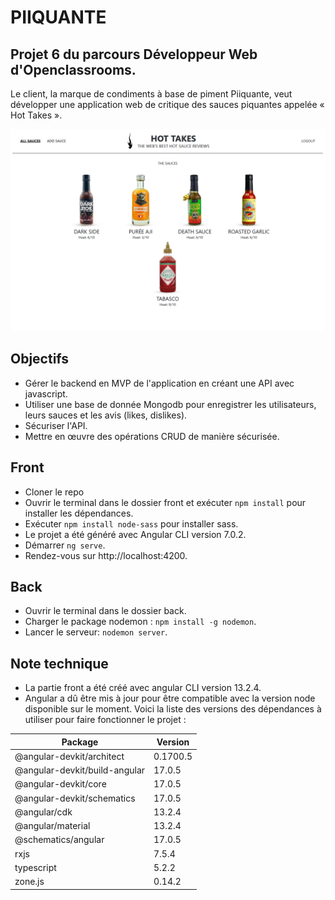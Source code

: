 # PIIQUANTE

## Projet 6 du parcours Développeur Web d'Openclassrooms.

Le client, la marque de condiments à base de piment Piiquante, veut développer une application web de critique des sauces piquantes appelée « Hot Takes ».

![Image du site](back/images/sample.png)

## Objectifs

- Gérer le backend en MVP de l'application en créant une API avec javascript.
- Utiliser une base de donnée Mongodb pour enregistrer les utilisateurs, leurs sauces et les avis (likes, dislikes).
- Sécuriser l'API.
- Mettre en œuvre des opérations CRUD de manière sécurisée.

## Front

- Cloner le repo
- Ouvrir le terminal dans le dossier front et exécuter `npm install` pour installer les dépendances.
- Exécuter `npm install node-sass` pour installer sass.
- Le projet a été généré avec Angular CLI version 7.0.2.
- Démarrer `ng serve`.
- Rendez-vous sur http://localhost:4200.

## Back

- Ouvrir le terminal dans le dossier back.
- Charger le package nodemon : `npm install -g nodemon`.
- Lancer le serveur: `nodemon server`.

## Note technique

- La partie front a été créé avec angular CLI version 13.2.4. 
- Angular a dû être mis à jour pour être compatible avec la version node disponible sur le moment. Voici la liste des versions des dépendances à utiliser pour faire fonctionner le projet :

|Package                         |Version  |
|--------------------------------|---------|
|@angular-devkit/architect       |0.1700.5 |
|@angular-devkit/build-angular   |17.0.5   |
|@angular-devkit/core            |17.0.5   |
|@angular-devkit/schematics      |17.0.5   |
|@angular/cdk                    |13.2.4   |
|@angular/material               |13.2.4   |
|@schematics/angular             |17.0.5   |
|rxjs                            |7.5.4    |
|typescript                      |5.2.2    |
|zone.js                         |0.14.2   |
